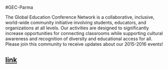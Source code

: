 #GEC-Parma

The Global Education Conference Network is a collaborative, inclusive, world-wide community initiative involving students, educators, and organizations at all levels. Our activities are designed to significantly increase opportunities for connecting classrooms while supporting cultural awareness and recognition of diversity and educational access for all. Please join this community to receive updates about our 2015-2016 events!

[link](http://ftg-003.github.io/GEC-Parma.)
--
